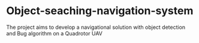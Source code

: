 # Object-seaching-navigation-system
The project aims to develop a navigational solution with object detection and Bug algorithm on a Quadrotor UAV
